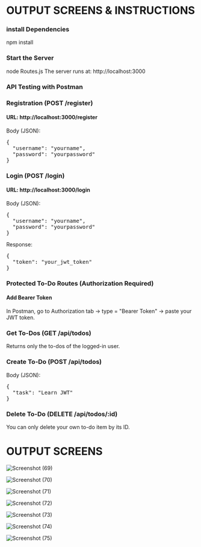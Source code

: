 <h1>OUTPUT SCREENS & INSTRUCTIONS</h1>
<h3>install Dependencies</h3>
npm install
<h3>Start the Server</h3>
node Routes.js
The server runs at: http://localhost:3000

<h3>API Testing with Postman</h3> 
<h3>Registration (POST /register)</h3>
<h4>URL: http://localhost:3000/register</h4>

Body (JSON):
<pre>
{
  "username": "yourname",
  "password": "yourpassword"
}
</pre>

<h3>Login (POST /login)</h3>
<h4>URL: http://localhost:3000/login</h4>
Body (JSON):
<pre>
{
  "username": "yourname",
  "password": "yourpassword"
}
</pre>
Response:
<pre>
{
  "token": "your_jwt_token"
}
</pre>
<h3>Protected To-Do Routes (Authorization Required)</h3>
<h4>Add Bearer Token</h4>
<p>In Postman, go to Authorization tab → type = "Bearer Token" → paste your JWT token.</p>

<h3>Get To-Dos (GET /api/todos)</h3>
<p>Returns only the to-dos of the logged-in user.</p>

<h3>Create To-Do (POST /api/todos)</h3> 
Body (JSON):
<pre>
{
  "task": "Learn JWT"
}
</pre>

<h3> Delete To-Do (DELETE /api/todos/:id)</h3>
<p>You can only delete your own to-do item by its ID.</p>


<h1>OUTPUT SCREENS</h1>




![Screenshot (69)](https://github.com/user-attachments/assets/5c461e85-5385-45c8-9798-2abbe9c032dc)





![Screenshot (70)](https://github.com/user-attachments/assets/663b5acd-5404-4bd6-9ebb-26909a56b18c)





![Screenshot (71)](https://github.com/user-attachments/assets/a28bc8fc-08db-4b84-9ae2-62db7902b209)





![Screenshot (72)](https://github.com/user-attachments/assets/25d75b7e-5491-4c54-beaf-d083fda89736)





![Screenshot (73)](https://github.com/user-attachments/assets/e5bb5dc2-1fd6-4a03-bed6-2cba40fb7e81)





![Screenshot (74)](https://github.com/user-attachments/assets/8221801f-ece9-4861-932f-d24717432e4c)





![Screenshot (75)](https://github.com/user-attachments/assets/de57fdc7-d21d-4b0d-98fd-f836451a89c9)
